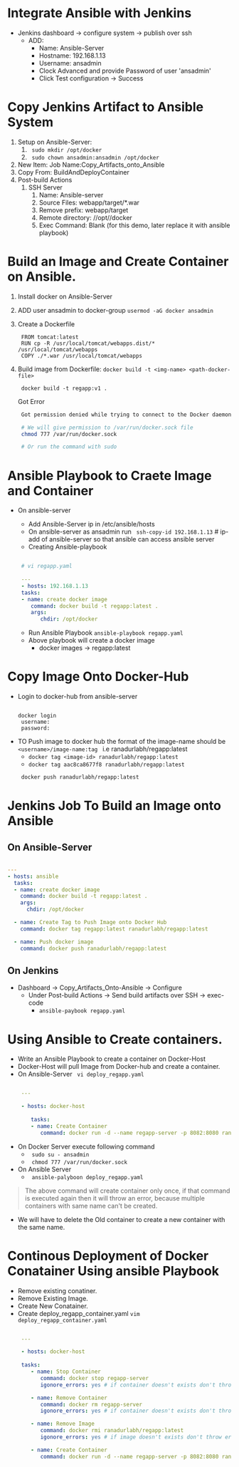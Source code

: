 # Integrate Ansible with Jenkins

- Jenkins dashboard -> configure system -> publish over ssh
  - ADD: 
    - Name: Ansible-Server
    - Hostname: 192.168.1.13
    - Username: ansadmin
    - Clock Advanced and provide Password of user 'ansadmin'
    - Click Test configuration -> Success

# Copy Jenkins Artifact to Ansible System

1. Setup on Ansible-Server:
   1. ` sudo mkdir /opt/docker`
   2. ` sudo chown ansadmin:ansadmin /opt/docker`
2. New Item: Job Name:Copy_Artifacts_onto_Ansible
3. Copy From: BuildAndDeployContainer
4.  Post-build Actions 
    1.  SSH Server
        1.  Name: Ansible-server
        2.  Source Files: webapp/target/*.war
        3.  Remove prefix: webapp/target
        4.  Remote directory: //opt//docker
        5.  Exec Command: Blank (for this demo, later replace it with ansible playbook)

# Build an Image and Create Container on Ansible.

1. Install docker on Ansible-Server
2. ADD user ansadmin to docker-group ` usermod -aG docker ansadmin `
3. Create a Dockerfile
   ```console
    FROM tomcat:latest
    RUN cp -R /usr/local/tomcat/webapps.dist/* /usr/local/tomcat/webapps
    COPY ./*.war /usr/local/tomcat/webapps
   ```
4. Build image from Dockerfile: ` docker build -t <img-name> <path-docker-file> `
   ```console
    docker build -t regapp:v1 .
   ```

    Got Error
   ```bash
    Got permission denied while trying to connect to the Docker daemon socket at unix:///var/run/docker.sock: Post "http://%2Fvar%2Frun%2Fdocker.sock/v1.24/build?buildargs=%7B%7D&cachefrom=%5B%5D&cgroupparent=&cpuperiod=0&cpuquota=0&cpusetcpus=&cpusetmems=&cpushares=0&dockerfile=Dockerfile&labels=%7B%7D&memory=0&memswap=0&networkmode=default&rm=1&shmsize=0&t=regapp%3Av1&target=&ulimits=null&version=1": dial unix /var/run/docker.sock: connect: permission denied

    # We will give permission to /var/run/docker.sock file
    chmod 777 /var/run/docker.sock

    # Or run the command with sudo 
   ```

# Ansible Playbook to Craete Image and Container

- On ansible-server
  - Add Ansible-Server ip in /etc/ansible/hosts
  - On ansible-server as ansadmin run ` ssh-copy-id 192.168.1.13` # ip-add of ansible-server so that ansible can access ansible server 
  - Creating Ansible-playbook
  ```yaml

   # vi regapp.yaml
   
   ---
   - hosts: 192.168.1.13
   tasks:
   - name: create docker image
      command: docker build -t regapp:latest .
      args:
         chdir: /opt/docker

   ```

  - Run Ansible Playbook `ansible-playbook regapp.yaml` 
  - Above playbook will create a docker image
    - docker images -> regapp:latest

# Copy Image Onto Docker-Hub

- Login to docker-hub from ansible-server
  ```console

  docker login
   username:
   password:
  ```
- TO Push image to docker hub the format of the image-name should be `<username>/image-name:tag ` i.e ranadurlabh/regapp:latest
  - ` docker tag <image-id> ranadurlabh/regapp:latest `
  - ` docker tag aac8ca8677f8 ranadurlabh/regapp:latest `
  ```bash
   docker push ranadurlabh/regapp:latest
  ```

# Jenkins Job To Build an Image onto Ansible


## On Ansible-Server

```yaml

---
- hosts: ansible
  tasks:
  - name: create docker image
    command: docker build -t regapp:latest .
    args:
      chdir: /opt/docker

  - name: Create Tag to Push Image onto Docker Hub
    command: docker tag regapp:latest ranadurlabh/regapp:latest

  - name: Push docker image
    command: docker push ranadurlabh/regapp:latest

```

## On Jenkins

- Dashboard -> Copy_Artifacts_Onto-Ansible -> Configure
  - Under Post-build Actions -> Send build artifacts over SSH -> exec-code
    - ` ansible-paybook regapp.yaml `

# Using Ansible to Create containers.

- Write an Ansible Playbook to create a container on Docker-Host
- Docker-Host will pull Image from Docker-hub and create a container.
- On Ansible-Server ` vi deploy_regapp.yaml`
  ```yaml

   ---

   - hosts: docker-host
      
      tasks:
      - name: Create Container
         command: docker run -d --name regapp-server -p 8082:8080 ranadurlabh/regapp:latest

  ```
- On Docker Server execute following command
  - ` sudo su - ansadmin`
  - ` chmod 777 /var/run/docker.sock`
- On Ansible Server
  - ` ansible-palyboon deploy_regapp.yaml`

> The above command will create container only once, if that command is executed again then it will throw an error, because multiple containers with same name can't be created.

- We will have to delete the Old container to create a new container with the same name.


# Continous Deployment of Docker Conatainer Using ansible Playbook

- Remove existing conatiner.
- Remove Existing Image.
- Create New Conatainer.
- Create deploy_regapp_container.yaml ` vim deploy_regapp_container.yaml `
  ```yaml

   ---

   - hosts: docker-host
   
   tasks:
      - name: Stop Container
         command: docker stop regapp-server
         igonore_errors: yes # if container doesn't exists don't throw error

      - name: Remove Container
         command: docker rm regapp-server
         igonore_errors: yes # if container doesn't exists don't throw error

      - name: Remove Image
         command: docker rmi ranadurlabh/regapp:latest
         igonore_errors: yes # if image doesn't exists don't throw error

      - name: Create Container
         command: docker run -d --name regapp-server -p 8082:8080 ranadurlabh/regapp:latest


  ```